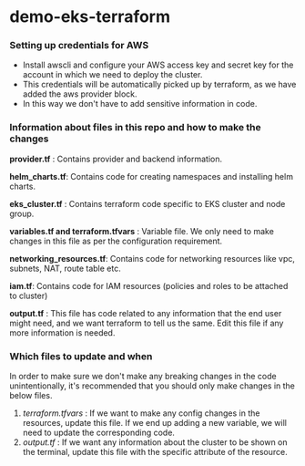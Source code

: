 # demo-eks-terraform

### Setting up credentials for AWS
- Install awscli and configure your AWS access key and secret key for the account in which we need to deploy the cluster.
- This credentials will be automatically picked up by terraform, as we have added the aws provider block.
- In this way we don't have to add sensitive information in code.

### Information about files in this repo and how to make the changes

**provider.tf** : Contains provider and backend information.

**helm_charts.tf**: Contains code for creating namespaces and installing helm charts.

**eks_cluster.tf** : Contains terraform code specific to EKS cluster and node group.

**variables.tf and terraform.tfvars** : Variable file. We only need to make changes in this file as per the configuration requirement.

**networking_resources.tf**: Contains code for networking resources like vpc, subnets, NAT, route table etc.

**iam.tf**: Contains code for IAM resources (policies and roles to be attached to cluster)

**output.tf** : This file has code related to any information that the end user might need, and we want terraform to tell us the same. Edit this file if any more information is needed.


### Which files to update and when
In order to make sure we don't make any breaking changes in the code unintentionally, it's recommended that you should only make changes in the below files.
1. *terraform.tfvars* : If we want to make any config changes in the resources, update this file. If we end up adding a new variable, we will need to update the corresponding code.
2. *output.tf* : If we want any information about the cluster to be shown on the terminal, update this file with the specific attribute of the resource.

